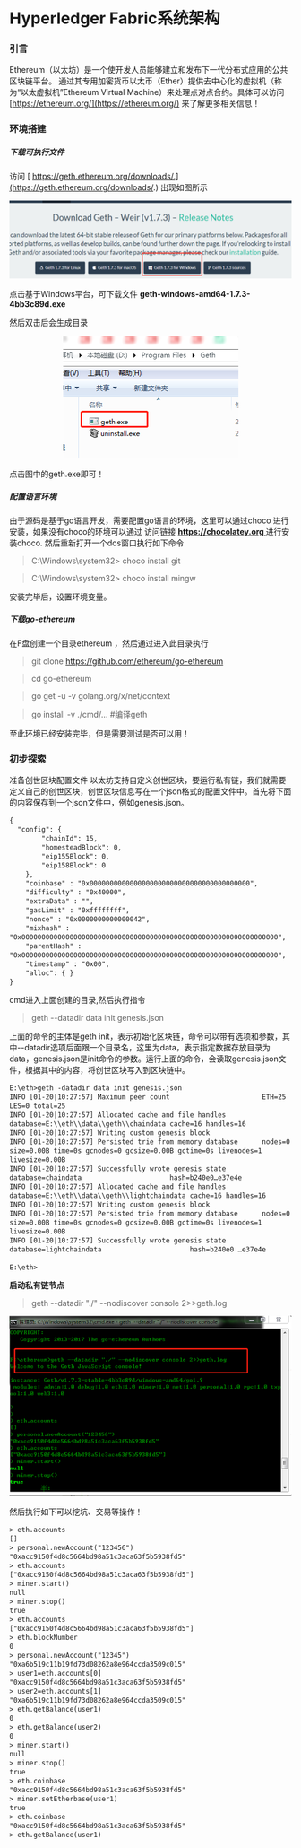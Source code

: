 Hyperledger Fabric系统架构
================================
### 引言
Ethereum（以太坊）是一个使开发人员能够建立和发布下一代分布式应用的公共区块链平台。 通过其专用加密货币以太币（Ether）提供去中心化的虚拟机（称为“以太虚拟机”Ethereum Virtual Machine）来处理点对点合约。具体可以访问
[https://ethereum.org/](https://ethereum.org/)  来了解更多相关信息！

### 环境搭建
##### 下载可执行文件
访问 [ https://geth.ethereum.org/downloads/.](https://geth.ethereum.org/downloads/.)  出现如图所示

<div align=center>

![下载地址](../images/tet001.png)
</div>

点击基于Windows平台，可下载文件 **geth-windows-amd64-1.7.3-4bb3c89d.exe**

然后双击后会生成目录


<div align=center>

![下载地址](../images/aHR0cDovL2ltZy5ibG9nLmNzZG4ubmV0LzIwMTgwMjAyMTQ0NDM4NTcz.jfif)
</div>
点击图中的geth.exe即可！

##### 配置语言环境
由于源码是基于go语言开发，需要配置go语言的环境，这里可以通过choco 进行安装，如果没有choco的环境可以通过 访问链接 **[ https://chocolatey.org ](https://chocolatey.org)**   进行安装choco. 然后重新打开一个dos窗口执行如下命令

> C:\Windows\system32> choco install git

> C:\Windows\system32> choco install mingw


安装完毕后，设置环境变量。
##### 下载go-ethereum
在F盘创建一个目录ethereum ，然后通过进入此目录执行

> git clone https://github.com/ethereum/go-ethereum

> cd go-ethereum

> go get -u -v golang.org/x/net/context

> go install -v ./cmd/...               #编译geth

至此环境已经安装完毕，但是需要测试是否可以用！

### 初步探索
准备创世区块配置文件
以太坊支持自定义创世区块，要运行私有链，我们就需要定义自己的创世区块，创世区块信息写在一个json格式的配置文件中。首先将下面的内容保存到一个json文件中，例如genesis.json。
```
{
  "config": {
        "chainId": 15,
        "homesteadBlock": 0,
        "eip155Block": 0,
        "eip158Block": 0
    },
    "coinbase" : "0x0000000000000000000000000000000000000000",
    "difficulty" : "0x40000",
    "extraData" : "",
    "gasLimit" : "0xffffffff",
    "nonce" : "0x0000000000000042",
    "mixhash" : "0x0000000000000000000000000000000000000000000000000000000000000000",
    "parentHash" : "0x0000000000000000000000000000000000000000000000000000000000000000",
    "timestamp" : "0x00",
    "alloc": { }
}
```

cmd进入上面创建的目录,然后执行指令

> geth --datadir data init genesis.json  

   上面的命令的主体是geth init，表示初始化区块链，命令可以带有选项和参数，其中--datadir选项后面跟一个目录名，这里为data，表示指定数据存放目录为data，genesis.json是init命令的参数。运行上面的命令，会读取genesis.json文件，根据其中的内容，将创世区块写入到区块链中。
```shell
E:\eth>geth -datadir data init genesis.json
INFO [01-20|10:27:57] Maximum peer count                       ETH=25 LES=0 total=25
INFO [01-20|10:27:57] Allocated cache and file handles         database=E:\\eth\\data\\geth\\chaindata cache=16 handles=16
INFO [01-20|10:27:57] Writing custom genesis block
INFO [01-20|10:27:57] Persisted trie from memory database      nodes=0 size=0.00B time=0s gcnodes=0 gcsize=0.00B gctime=0s livenodes=1 livesize=0.00B
INFO [01-20|10:27:57] Successfully wrote genesis state         database=chaindata                      hash=b240e0…e37e4e
INFO [01-20|10:27:57] Allocated cache and file handles         database=E:\\eth\\data\\geth\\lightchaindata cache=16 handles=16
INFO [01-20|10:27:57] Writing custom genesis block
INFO [01-20|10:27:57] Persisted trie from memory database      nodes=0 size=0.00B time=0s gcnodes=0 gcsize=0.00B gctime=0s livenodes=1 livesize=0.00B
INFO [01-20|10:27:57] Successfully wrote genesis state         database=lightchaindata                      hash=b240e0 …e37e4e

E:\eth>
```

**启动私有链节点**

> geth --datadir "./" --nodiscover console 2>>geth.log


<div align=center>

![下载地址](../images/aHR0cDovL2ltZy5ibG9nLmNzZG4ubmV0LzIwMTgwMjAyMTQ1NzQ3NTEw.jfif)
</div>

然后执行如下可以挖坑、交易等操作！

```
> eth.accounts
[]
> personal.newAccount("123456")
"0xacc9150f4d8c5664bd98a51c3aca63f5b5938fd5"
> eth.accounts
["0xacc9150f4d8c5664bd98a51c3aca63f5b5938fd5"]
> miner.start()
null
> miner.stop()
true
> eth.accounts
["0xacc9150f4d8c5664bd98a51c3aca63f5b5938fd5"]
> eth.blockNumber
0
> personal.newAccount("12345")
"0xa6b519c11b19fd73d08262a8e964ccda3509c015"
> user1=eth.accounts[0]
"0xacc9150f4d8c5664bd98a51c3aca63f5b5938fd5"
> user2=eth.accounts[1]
"0xa6b519c11b19fd73d08262a8e964ccda3509c015"
> eth.getBalance(user1)
0
> eth.getBalance(user2)
0
> miner.start()
null
> miner.stop()
true
> eth.coinbase
"0xacc9150f4d8c5664bd98a51c3aca63f5b5938fd5"
> miner.setEtherbase(user1)
true
> eth.coinbase
"0xacc9150f4d8c5664bd98a51c3aca63f5b5938fd5"
> eth.getBalance(user1)
```

